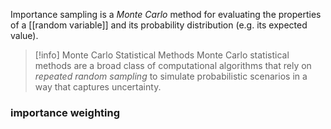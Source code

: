 Importance sampling is a *Monte Carlo* method for evaluating the properties of a [[random variable]] and its probability distribution (e.g. its expected value).

>[!info] Monte Carlo Statistical Methods
>Monte Carlo statistical methods are a broad class of computational algorithms that rely on *repeated random sampling* to simulate probabilistic scenarios in a way that captures uncertainty. 



### importance weighting
